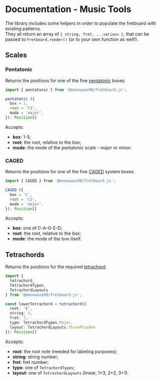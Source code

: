 # Documentation - Music Tools

The library includes some helpers in order to populate the fretboard with existing patterns.  
They all return an array of `{ string, fret, ...various }`, that can be passed to `Fretboard.render()` (or to your own function as well!).

## Scales

### Pentatonic

Returns the positions for one of the five [pentatonic][pentatonic] boxes.

```typescript
import { pentatonic } from '@moonwave99/fretboard.js';

pentatonic ({
  box = 1,
  root = 'C3',
  mode = 'major',
}): Position[]
```

Accepts:

- **box**: 1-5;
- **root**: the root, relative to the box;
- **mode**: the mode of the pentatonic scale - major or minor.


### CAGED

Returns the positions for one of the five [CAGED][caged] system boxes.

```typescript
import { CAGED } from '@moonwave99/fretboard.js';

CAGED ({
  box = 'C',
  root = 'C3',
  mode = 'major',
}): Position[]
```

Accepts:

- **box**: one of C-A-G-E-D;
- **root**: the root, relative to the box;
- **mode**: the mode of the box itself.

## Tetrachords

Returns the positions for the required [tetrachord][tetrachords].

```typescript
import {
  tetrachord,
  TetrachordTypes,
  TetrachordLayouts
} from '@moonwave99/fretboard.js';

const lowerTetrachord = tetrachord({
  root: 'E',
  string: 5,
  fret: 7,
  type: TetrachordTypes.Major,
  layout: TetrachordLayouts.ThreePlusOne
}): Position[]
```

Accepts:

- **root**: the root note (needed for labeling purposes);
- **string**: string number;
- **fret**: fret number;
- **type**: one of `TetrachordTypes`;
- **layout**: one of `TetrachordLayouts` (linear, 1+3, 2+2, 3+1).

[pentatonic]: https://en.wikipedia.org/wiki/Pentatonic_scale
[caged]: https://appliedguitartheory.com/lessons/caged-guitar-theory-system/
[tetrachords]: https://en.wikipedia.org/wiki/Tetrachord
